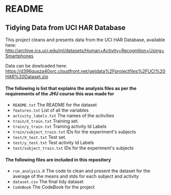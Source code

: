 # README

## Tidying Data from UCI HAR Database

This project cleans and presents data from the UCI HAR Database, available here: http://archive.ics.uci.edu/ml/datasets/Human+Activity+Recognition+Using+Smartphones

Data can be dowloaded here: https://d396qusza40orc.cloudfront.net/getdata%2Fprojectfiles%2FUCI%20HAR%20Dataset.zip

#### The following is list that explains the analysis files as per the requirements of the JHU course this was made for

* ```README.txt``` The README for the dataset
* ```features.txt``` List of all the variables
* ```activity_labels.txt``` The names of the activities
* ```train/X_train.txt``` Training set.
* ```train/y_train.txt``` Training activity Id Labels
* ```train/subject_train.txt``` IDs for the experiment's subjects
* ```test/X_test.txt``` Test set.
* ```test/y_test.txt``` Test activity Id Labels
* ```test/subject_train.txt``` IDs for the experiment's subjects

#### The following files are included in this repository

* ```run_analysis.R``` The code to clean and present the dataset for the average of the means and stds for each subject and activity
* ```dataset.csv``` The final tidy dataset
* ```CodeBook``` The CodeBook for the project
